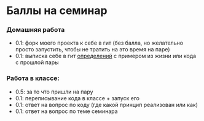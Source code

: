 # Баллы на семинар
### Домашняя работа
* 0.1: форк моего проекта к себе в гит (без балла, но желательно просто запустить, чтобы не тратить на это время на паре)
* 0.1: выписка себе в гит [определений](../practise-1/DEFINITIONS.md) с примером из жизни или кода с прошлой пары
### Работа в классе:
* 0.5: за то что пришли на пару
* 0.1: переписывание кода в классе + запуск его 
* 0.1: ответ на вопрос по коду (где какой принцип реализован или как) 
* 0.1: ответ на вопрос по теме семинара